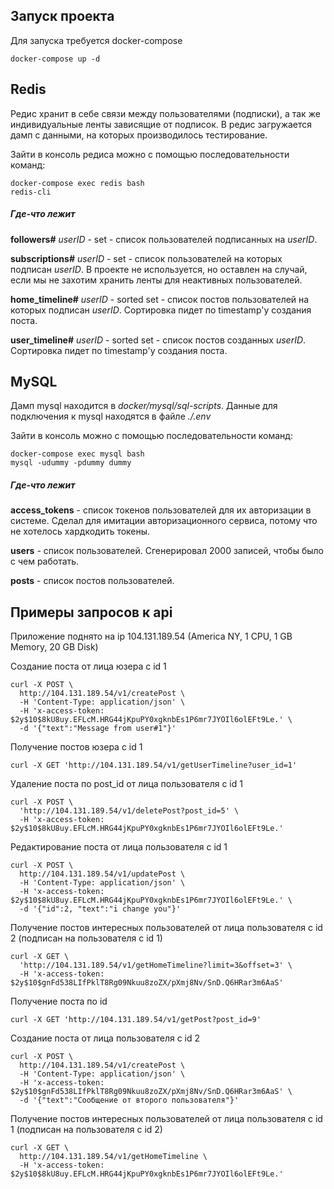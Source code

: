 ## Запуск проекта
Для запуска требуется docker-compose
```
docker-compose up -d
```
## Redis
Редис хранит в себе связи между пользователями (подписки), а так же индивидуальные ленты зависящие от подписок. 
В редис загружается дамп с данными, на которых производилось тестирование.

Зайти в консоль редиса можно с помощью последовательности команд:
```
docker-compose exec redis bash
redis-cli
```
##### Где-что лежит
**followers#** *userID* - set - список пользователей подписанных на *userID*.

**subscriptions#** *userID* - set - список пользователей на которых подписан *userID*. В проекте не используется, но оставлен на случай, если мы не захотим хранить ленты для неактивных пользователей.

**home_timeline#** *userID* - sorted set - список постов пользователей на которых подписан *userID*. Сортировка пидет по timestamp'у создания поста.

**user_timeline#** *userID* - sorted set - список постов созданных *userID*. Сортировка пидет по timestamp'у создания поста.

## MySQL
Дамп mysql находится в *docker/mysql/sql-scripts*. Данные для подключения к mysql находятся в файле *./.env*

Зайти в консоль можно с помощью последовательности команд:
```
docker-compose exec mysql bash
mysql -udummy -pdummy dummy
```
##### Где-что лежит
**access_tokens** - список токенов пользователей для их авторизации в системе. Сделал для имитации авторизационного сервиса, потому что не хотелось хардкодить токены.

**users** - список пользователей. Сгенерировал 2000 записей, чтобы было с чем работать.

**posts** - список постов пользователей.
## Примеры запросов к api
Приложение поднято на ip 104.131.189.54 (America NY, 1 CPU, 1 GB Memory, 20 GB Disk)

Создание поста от лица юзера с id 1
```
curl -X POST \
  http://104.131.189.54/v1/createPost \
  -H 'Content-Type: application/json' \
  -H 'x-access-token: $2y$10$8kU8uy.EFLcM.HRG44jKpuPY0xgknbEs1P6mr7JYOIl6olEFt9Le.' \
  -d '{"text":"Message from user#1"}'
```

Получение постов юзера с id 1
```
curl -X GET 'http://104.131.189.54/v1/getUserTimeline?user_id=1'
```

Удаление поста по post_id от лица пользователя с id 1
```
curl -X POST \
  'http://104.131.189.54/v1/deletePost?post_id=5' \
  -H 'x-access-token: $2y$10$8kU8uy.EFLcM.HRG44jKpuPY0xgknbEs1P6mr7JYOIl6olEFt9Le.'
```

Редактирование поста от лица пользователя с id 1
```
curl -X POST \
  http://104.131.189.54/v1/updatePost \
  -H 'Content-Type: application/json' \
  -H 'x-access-token: $2y$10$8kU8uy.EFLcM.HRG44jKpuPY0xgknbEs1P6mr7JYOIl6olEFt9Le.' \
  -d '{"id":2, "text":"i change you"}'
```

Получение постов интересных пользователей от лица пользователя с id 2 (подписан на пользователя с id 1)
```
curl -X GET \
  'http://104.131.189.54/v1/getHomeTimeline?limit=3&offset=3' \
  -H 'x-access-token: $2y$10$gnFd538LIfPklT8Rg09Nkuu8zoZX/pXmj8Nv/SnD.Q6HRar3m6AaS'
```

Получение поста по id
```
curl -X GET 'http://104.131.189.54/v1/getPost?post_id=9'
```

Создание поста от лица пользователя с id 2
```
curl -X POST \
  http://104.131.189.54/v1/createPost \
  -H 'Content-Type: application/json' \
  -H 'x-access-token: $2y$10$gnFd538LIfPklT8Rg09Nkuu8zoZX/pXmj8Nv/SnD.Q6HRar3m6AaS' \
  -d '{"text":"Сообщение от второго пользователя"}'
```

Получение постов интересных пользователей от лица пользователя с id 1 (подписан на пользователя с id 2)
```
curl -X GET \
  http://104.131.189.54/v1/getHomeTimeline \
  -H 'x-access-token: $2y$10$8kU8uy.EFLcM.HRG44jKpuPY0xgknbEs1P6mr7JYOIl6olEFt9Le.'
```

